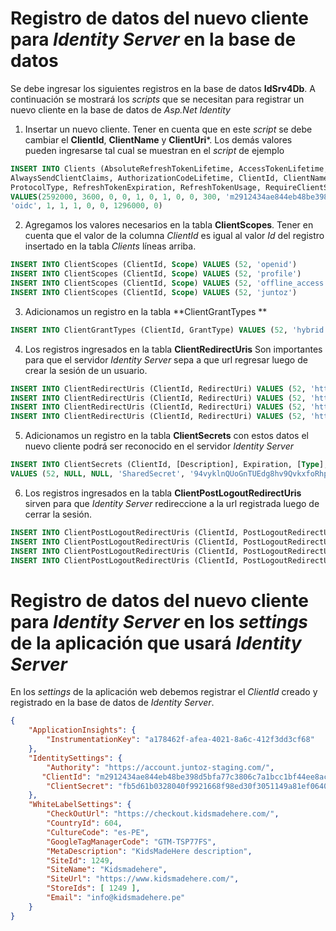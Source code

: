 # Registro de datos del nuevo cliente para *Identity Server* en la base de datos

Se debe ingresar los siguientes registros en la base de datos **IdSrv4Db**. A continuación se mostrará los *scripts* que se necesitan para registrar un nuevo cliente en la base de datos de *Asp.Net Identity*

1. Insertar un nuevo cliente. Tener en cuenta que en este *script* se debe cambiar el **ClientId**, **ClientName** y **ClientUri***. Los demás valores pueden ingresarse tal cual se muestran en el *script* de ejemplo

```sql
INSERT INTO Clients (AbsoluteRefreshTokenLifetime, AccessTokenLifetime, AccessTokenType, AllowAccessTokensViaBrowser, AllowOfflineAccess, AllowPlainTextPkce, AllowRememberConsent, AlwaysIncludeUserClaimsInIdToken, 
AlwaysSendClientClaims, AuthorizationCodeLifetime, ClientId, ClientName, ClientUri, EnableLocalLogin, [Enabled], IdentityTokenLifetime, IncludeJwtId, LogoUri, LogoutSessionRequired, LogoutUri, PrefixClientClaims, 
ProtocolType, RefreshTokenExpiration, RefreshTokenUsage, RequireClientSecret, RequireConsent, RequirePkce, SlidingRefreshTokenLifetime, UpdateAccessTokenClaimsOnRefresh)
VALUES(2592000, 3600, 0, 0, 1, 0, 1, 0, 0, 300, 'm2912434ae844eb48be398d5bfa77c3806c7a1bcc1bf44ee8acd8cdbf7e1d5e16', 'kidsmadehere', 'https://juntoz-asw-kidsmadehere-web-staging.azurewebsites.net/', 1, 1, 300, 0, NULL, 1, NULL, 1, 
'oidc', 1, 1, 1, 0, 0, 1296000, 0)
```
2. Agregamos los valores necesarios en la tabla **ClientScopes**. Tener en cuenta que el valor de la columna *ClientId* es igual al valor *Id* del registro insertado en la tabla *Clients* líneas arriba.
```sql
INSERT INTO ClientScopes (ClientId, Scope) VALUES (52, 'openid')
INSERT INTO ClientScopes (ClientId, Scope) VALUES (52, 'profile')
INSERT INTO ClientScopes (ClientId, Scope) VALUES (52, 'offline_access')
INSERT INTO ClientScopes (ClientId, Scope) VALUES (52, 'juntoz')
```
3. Adicionamos un registro en la tabla **ClientGrantTypes **
```sql
INSERT INTO ClientGrantTypes (ClientId, GrantType) VALUES (52, 'hybrid')
```
4. Los registros ingresados en la tabla **ClientRedirectUris** Son importantes para que el servidor *Identity Server* sepa a que url regresar luego de crear la sesión de un usuario.
```sql
INSERT INTO ClientRedirectUris (ClientId, RedirectUri) VALUES (52, 'http://localhost:60000/signin-oidc')
INSERT INTO ClientRedirectUris (ClientId, RedirectUri) VALUES (52, 'https://juntoz-asw-kidsmadehere-web-staging.azurewebsites.net/signin-oidc')
INSERT INTO ClientRedirectUris (ClientId, RedirectUri) VALUES (52, 'http://juntoz-asw-kidsmadehere-web-staging.azurewebsites.net/signin-oidc')
INSERT INTO ClientRedirectUris (ClientId, RedirectUri) VALUES (52, 'https://my.juntoz-staging.com/signin-oidc')
```
5. Adicionamos un registro en la tabla **ClientSecrets** con estos datos el nuevo cliente podrá ser reconocido en el servidor *Identity Server*
```sql
INSERT INTO ClientSecrets (ClientId, [Description], Expiration, [Type], [Value])
VALUES (52, NULL, NULL, 'SharedSecret', '94vyklnQUoGnTUEdg8hv9QvkxfoRhpwMeq6utTB0MxE=')
```

6. Los registros ingresados en la tabla **ClientPostLogoutRedirectUris** sirven para que *Identity Server* redireccione a la url registrada luego de cerrar la sesión.
```sql
INSERT INTO ClientPostLogoutRedirectUris (ClientId, PostLogoutRedirectUri) VALUES (52, 'http://localhost:60000/signout-callback-oidc')
INSERT INTO ClientPostLogoutRedirectUris (ClientId, PostLogoutRedirectUri) VALUES (52, 'https://juntoz-asw-kidsmadehere-web-staging.azurewebsites.net/signout-callback-oidc')
INSERT INTO ClientPostLogoutRedirectUris (ClientId, PostLogoutRedirectUri) VALUES (52, 'http://juntoz-asw-kidsmadehere-web-staging.azurewebsites.net/signout-callback-oidc')
INSERT INTO ClientPostLogoutRedirectUris (ClientId, PostLogoutRedirectUri) VALUES (52, 'https://my.juntoz.com/signout-callback-oidc')
```

# Registro de datos del nuevo cliente para *Identity Server* en los *settings* de la aplicación que usará *Identity Server*
En los *settings* de la aplicación web debemos registrar el *ClientId* creado y registrado en la base de datos de *Identity Server*.

```json
{
    "ApplicationInsights": {
        "InstrumentationKey": "a178462f-afea-4021-8a6c-412f3dd3cf68"
    },
    "IdentitySettings": {
        "Authority": "https://account.juntoz-staging.com/",
       "ClientId": "m2912434ae844eb48be398d5bfa77c3806c7a1bcc1bf44ee8acd8cdbf7e1d5e16",
        "ClientSecret": "fb5d61b0328040f9921668f98ed30f3051149a81ef064094a1f8ca9a70046084"        
    },
    "WhiteLabelSettings": {
        "CheckOutUrl": "https://checkout.kidsmadehere.com/",
        "CountryId": 604,
        "CultureCode": "es-PE",
        "GoogleTagManagerCode": "GTM-TSP77FS",
        "MetaDescription": "KidsMadeHere description",
        "SiteId": 1249,
        "SiteName": "Kidsmadehere",
        "SiteUrl": "https://www.kidsmadehere.com/",
        "StoreIds": [ 1249 ],
        "Email": "info@kidsmadehere.pe"
    }
}
```
